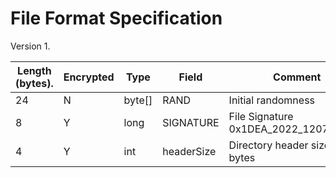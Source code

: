 # File Format Specification

Version 1.

|Length (bytes).|Encrypted|Type|Field|Comment|
|---|---|---|---|---|
|24|N|byte[]|RAND|Initial randomness|
|8|Y|long|SIGNATURE|File Signature 0x1DEA_2022_1207_2130L|
|4|Y|int|headerSize|Directory header size in bytes|
